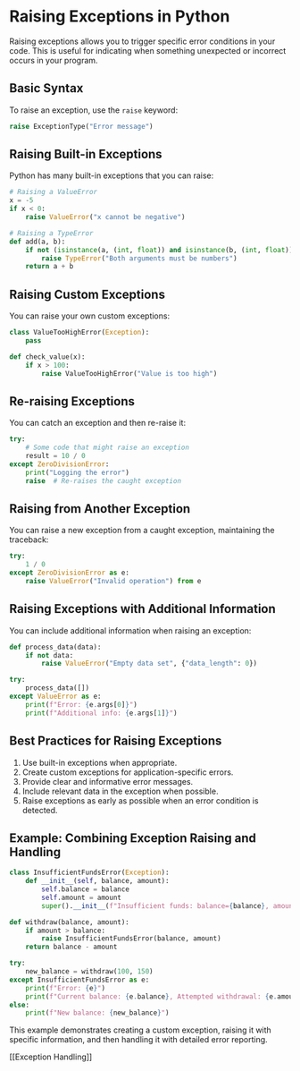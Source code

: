 # Raising Exceptions in Python

Raising exceptions allows you to trigger specific error conditions in your code. This is useful for indicating when something unexpected or incorrect occurs in your program.

## Basic Syntax

To raise an exception, use the `raise` keyword:

```python
raise ExceptionType("Error message")
```

## Raising Built-in Exceptions

Python has many built-in exceptions that you can raise:

```python
# Raising a ValueError
x = -5
if x < 0:
    raise ValueError("x cannot be negative")

# Raising a TypeError
def add(a, b):
    if not (isinstance(a, (int, float)) and isinstance(b, (int, float))):
        raise TypeError("Both arguments must be numbers")
    return a + b
```

## Raising Custom Exceptions

You can raise your own custom exceptions:

```python
class ValueTooHighError(Exception):
    pass

def check_value(x):
    if x > 100:
        raise ValueTooHighError("Value is too high")
```

## Re-raising Exceptions

You can catch an exception and then re-raise it:

```python
try:
    # Some code that might raise an exception
    result = 10 / 0
except ZeroDivisionError:
    print("Logging the error")
    raise  # Re-raises the caught exception
```

## Raising from Another Exception

You can raise a new exception from a caught exception, maintaining the traceback:

```python
try:
    1 / 0
except ZeroDivisionError as e:
    raise ValueError("Invalid operation") from e
```

## Raising Exceptions with Additional Information

You can include additional information when raising an exception:

```python
def process_data(data):
    if not data:
        raise ValueError("Empty data set", {"data_length": 0})

try:
    process_data([])
except ValueError as e:
    print(f"Error: {e.args[0]}")
    print(f"Additional info: {e.args[1]}")
```

## Best Practices for Raising Exceptions

1. Use built-in exceptions when appropriate.
2. Create custom exceptions for application-specific errors.
3. Provide clear and informative error messages.
4. Include relevant data in the exception when possible.
5. Raise exceptions as early as possible when an error condition is detected.

## Example: Combining Exception Raising and Handling

```python
class InsufficientFundsError(Exception):
    def __init__(self, balance, amount):
        self.balance = balance
        self.amount = amount
        super().__init__(f"Insufficient funds: balance={balance}, amount={amount}")

def withdraw(balance, amount):
    if amount > balance:
        raise InsufficientFundsError(balance, amount)
    return balance - amount

try:
    new_balance = withdraw(100, 150)
except InsufficientFundsError as e:
    print(f"Error: {e}")
    print(f"Current balance: {e.balance}, Attempted withdrawal: {e.amount}")
else:
    print(f"New balance: {new_balance}")
```

This example demonstrates creating a custom exception, raising it with specific information, and then handling it with detailed error reporting.


[[Exception Handling]]